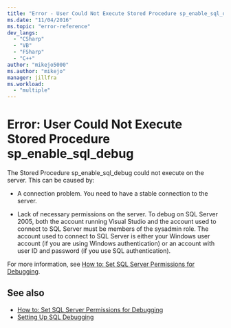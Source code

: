 ```yaml
---
title: "Error - User Could Not Execute Stored Procedure sp_enable_sql_debug | Microsoft Docs"
ms.date: "11/04/2016"
ms.topic: "error-reference"
dev_langs:
  - "CSharp"
  - "VB"
  - "FSharp"
  - "C++"
author: "mikejo5000"
ms.author: "mikejo"
manager: jillfra
ms.workload:
  - "multiple"
---
```

# Error: User Could Not Execute Stored Procedure sp_enable_sql_debug

The Stored Procedure sp_enable_sql_debug could not execute on the server. This can be caused by:

- A connection problem. You need to have a stable connection to the server.

- Lack of necessary permissions on the server. To debug on SQL Server 2005, both the account running Visual Studio and the account used to connect to SQL Server must be members of the sysadmin role. The account used to connect to SQL Server is either your Windows user account (if you are using Windows authentication) or an account with user ID and password (if you use SQL authentication).

For more information, see [How to: Set SQL Server Permissions for Debugging](/previous-versions/w1bhybwz(v=vs.100)).

## See also

- [How to: Set SQL Server Permissions for Debugging](/previous-versions/w1bhybwz(v=vs.100))
- [Setting Up SQL Debugging](/previous-versions/visualstudio/visual-studio-2010/s4sszxst\(v\=vs.100\))
